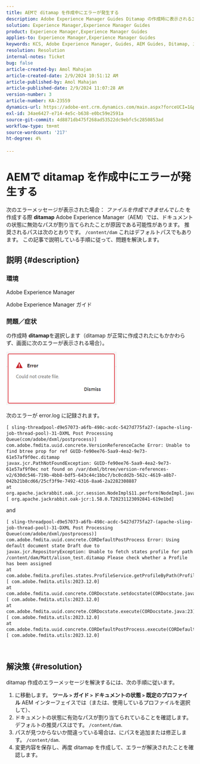 ```yaml
---
title: AEMで ditamap を作成中にエラーが発生する
description: Adobe Experience Manager Guides Ditamap の作成時に表示されるエラーの修正方法を説明します。 有効なパスが割り当てられていることを確認します。
solution: Experience Manager,Experience Manager Guides
product: Experience Manager,Experience Manager Guides
applies-to: Experience Manager,Experience Manager Guides
keywords: KCS, Adobe Experience Manager, Guides, AEM Guides, Ditamap, エラー
resolution: Resolution
internal-notes: Ticket
bug: false
article-created-by: Amol Mahajan
article-created-date: 2/9/2024 10:51:12 AM
article-published-by: Amol Mahajan
article-published-date: 2/9/2024 11:07:28 AM
version-number: 3
article-number: KA-23559
dynamics-url: https://adobe-ent.crm.dynamics.com/main.aspx?forceUCI=1&pagetype=entityrecord&etn=knowledgearticle&id=8458f520-39c7-ee11-9079-6045bd006ce9
exl-id: 34ae6427-e714-4e5c-b638-e0bc59e2591a
source-git-commit: 4d8871db475f268ad53522dc9ebfc5c2850853ad
workflow-type: tm+mt
source-wordcount: '217'
ht-degree: 4%

---
```


# AEMで ditamap を作成中にエラーが発生する


次のエラーメッセージが表示された場合： *ファイルを作成できませんでした* を作成する際 <b>ditamap</b> Adobe Experience Manager（AEM）では、ドキュメントの状態に無効なパスが割り当てられたことが原因である可能性があります。 推奨されるパスは次のとおりです。 `/content/dam` これはデフォルトパスでもあります。 この記事で説明している手順に従って、問題を解決します。

## 説明 {#description}


### <b>環境</b>

Adobe Experience Manager

Adobe Experience Manager ガイド



### <b>問題／症状</b>

の作成時 <b>ditamap</b>を選択します（ditamap が正常に作成されたにもかかわらず、画面に次のエラーが表示される場合）。

![](assets/___8558f520-39c7-ee11-9079-6045bd006ce9___.png)



次のエラーが error.log に記録されます。




```
[ sling-threadpool-d9e57073-a6fb-498c-acdc-5427d775fa27-(apache-sling-job-thread-pool)-31-DXML Post Processing Queue(com/adobe/dxml/postprocess)]  com.adobe.fmdita.uuid.concrete.VersionReferenceCache Error: Unable to find btree prop for ref GUID-fe90ee76-5aa9-4ea2-9e73-61e57af9f0ec.ditamap
javax.jcr.PathNotFoundException: GUID-fe90ee76-5aa9-4ea2-9e73-61e57af9f0ec not found on /var/dxml/btree/version-references-v2/630dc546-719b-4bb8-bdf5-643c44c1bbc7/bc0cdd2b-562c-4619-a8b7-042b21b8cd66/25cf3f9e-7492-4316-8aa6-2a2282308887
at org.apache.jackrabbit.oak.jcr.session.NodeImpl$11.perform(NodeImpl.java:671) [ org.apache.jackrabbit.oak-jcr:1.58.0.T20231123092841-619e1bd]
```


and




```
[ sling-threadpool-d9e57073-a6fb-498c-acdc-5427d775fa27-(apache-sling-job-thread-pool)-31-DXML Post Processing Queue(com/adobe/dxml/postprocess)]  com.adobe.fmdita.uuid.concrete.CORDefaultPostProcess Error: Using default document state Draft due to
javax.jcr.RepositoryException: Unable to fetch states profile for path /content/dam/Matt/alison_test.ditamap Please check whether a Profile has been assigned
at com.adobe.fmdita.profiles.states.ProfileService.getProfileByPath(ProfileService.java:96) [ com.adobe.fmdita.utils:2023.12.0] 
at com.adobe.fmdita.uuid.concrete.CORDocstate.setdocstate(CORDocstate.java:37) [ com.adobe.fmdita.utils:2023.12.0] 
at com.adobe.fmdita.uuid.concrete.CORDocstate.execute(CORDocstate.java:23) [ com.adobe.fmdita.utils:2023.12.0] 
at com.adobe.fmdita.uuid.concrete.CORDefaultPostProcess.execute(CORDefaultPostProcess.java:1) [ com.adobe.fmdita.utils:2023.12.0]
```

` `



## 解決策 {#resolution}


ditamap 作成のエラーメッセージを解決するには、次の手順に従います。

1. に移動します。 <b>ツール `>`  ガイド `>`  ドキュメントの状態</b><b> `>`  既定のプロファイル</b> AEM インターフェイスでは（または、使用しているプロファイルを選択して）、
2. ドキュメントの状態に有効なパスが割り当てられていることを確認します。 デフォルトの推奨パスはです。 `/content/dam`.
3. パスが見つからないか間違っている場合は、にパスを追加または修正します。 `/content/dam`.
4. 変更内容を保存し、再度 ditamap を作成して、エラーが解決されたことを確認します。
